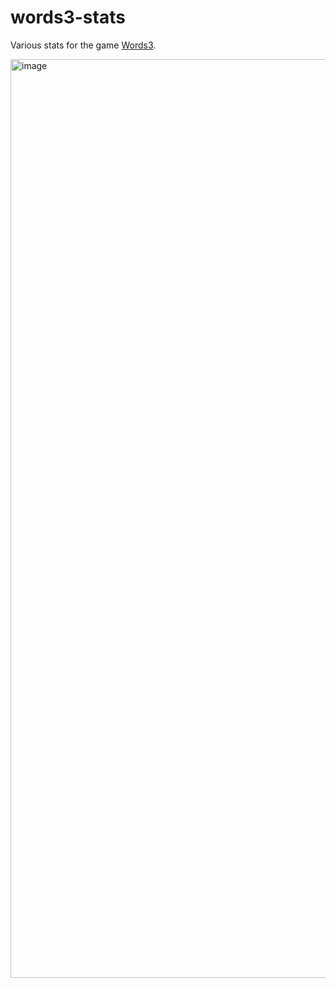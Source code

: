 # words3-stats

Various stats for the game [Words3](https://www.words3.xyz/).

<img width="1470" alt="image" src="https://github.com/yonadaaa/words3-stats/assets/29184158/1063cda1-67aa-41c8-8703-5dc8ddf2fef1">
